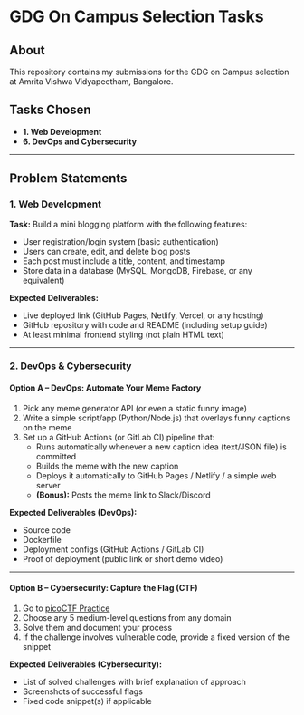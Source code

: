 # GDG On Campus Selection Tasks

## About

This repository contains my submissions for the GDG on Campus selection at Amrita Vishwa Vidyapeetham, Bangalore.

## Tasks Chosen

- **1. Web Development**
- **6. DevOps and Cybersecurity**

---

## Problem Statements

### 1. Web Development

**Task:** Build a mini blogging platform with the following features:

- User registration/login system (basic authentication)
- Users can create, edit, and delete blog posts
- Each post must include a title, content, and timestamp
- Store data in a database (MySQL, MongoDB, Firebase, or any equivalent)

**Expected Deliverables:**

- Live deployed link (GitHub Pages, Netlify, Vercel, or any hosting)
- GitHub repository with code and README (including setup guide)
- At least minimal frontend styling (not plain HTML text)

---

### 2. DevOps & Cybersecurity

#### Option A – DevOps: Automate Your Meme Factory

1. Pick any meme generator API (or even a static funny image)
2. Write a simple script/app (Python/Node.js) that overlays funny captions on the meme
3. Set up a GitHub Actions (or GitLab CI) pipeline that:
	- Runs automatically whenever a new caption idea (text/JSON file) is committed
	- Builds the meme with the new caption
	- Deploys it automatically to GitHub Pages / Netlify / a simple web server
	- **(Bonus):** Posts the meme link to Slack/Discord

**Expected Deliverables (DevOps):**

- Source code
- Dockerfile
- Deployment configs (GitHub Actions / GitLab CI)
- Proof of deployment (public link or short demo video)

---

#### Option B – Cybersecurity: Capture the Flag (CTF)

1. Go to [picoCTF Practice](https://play.picoctf.org/practice)
2. Choose any 5 medium-level questions from any domain
3. Solve them and document your process
4. If the challenge involves vulnerable code, provide a fixed version of the snippet

**Expected Deliverables (Cybersecurity):**

- List of solved challenges with brief explanation of approach
- Screenshots of successful flags
- Fixed code snippet(s) if applicable